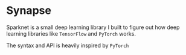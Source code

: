 
# Synapse

Sparknet is a small deep learning library I built to 
figure out how deep learning libraries like `TensorFlow` 
and `PyTorch` works.

The syntax and API is heavily inspired by `PyTorch`

